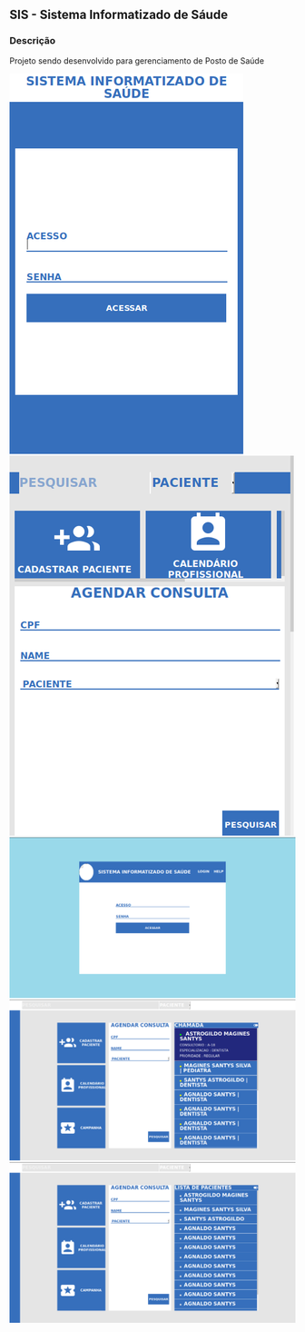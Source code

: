 ## SIS - Sistema Informatizado de Sáude

### Descrição
Projeto sendo desenvolvido para gerenciamento de Posto de Saúde

![](src/assets/img/prototype3.png?raw=true)
![](src/assets/img/prototype5.png?raw=true)
![](src/assets/img/prototype4.png?raw=true)
![](src/assets/img/prototype.png?raw=true)
![](src/assets/img/prototype1.png?raw=true)